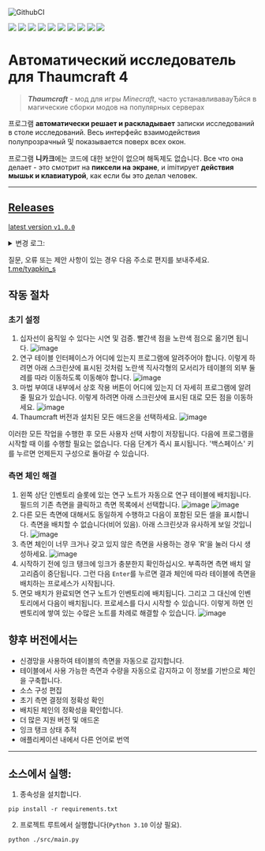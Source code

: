 ![GithubCI](https://github.com/SergTyapkin/thaumcraft-auto-researcher/actions/workflows/auto-translate-readme.yml/badge.svg)

[![](https://img.shields.io/badge/русский-_?style=for-the-badge&logo=readme&color=white)](https://github.com/SergTyapkin/thaumcraft-auto-researcher/blob/README_TRANSLATIONS/russian.md)
[![](https://img.shields.io/badge/english-_?style=for-the-badge&logo=readme&color=white)](https://github.com/SergTyapkin/thaumcraft-auto-researcher/blob/README_TRANSLATIONS/english.md)
[![](https://img.shields.io/badge/中文(简体)-_?style=for-the-badge&logo=readme&color=white)](https://github.com/SergTyapkin/thaumcraft-auto-researcher/blob/README_TRANSLATIONS/chinese%20(simplified).md)
[![](https://img.shields.io/badge/中文(传统)-_?style=for-the-badge&logo=readme&color=white)](https://github.com/SergTyapkin/thaumcraft-auto-researcher/blob/README_TRANSLATIONS/chinese%20(traditional).md)
[![](https://img.shields.io/badge/arabic(العربية)-_?style=for-the-badge&logo=readme&color=white)](https://github.com/SergTyapkin/thaumcraft-auto-researcher/blob/README_TRANSLATIONS/arabic.md)
[![](https://img.shields.io/badge/español-_?style=for-the-badge&logo=readme&color=white)](https://github.com/SergTyapkin/thaumcraft-auto-researcher/blob/README_TRANSLATIONS/spanish.md)
[![](https://img.shields.io/badge/italiano-_?style=for-the-badge&logo=readme&color=white)](https://github.com/SergTyapkin/thaumcraft-auto-researcher/blob/README_TRANSLATIONS/italian.md)
[![](https://img.shields.io/badge/Deutsch-_?style=for-the-badge&logo=readme&color=white)](https://github.com/SergTyapkin/thaumcraft-auto-researcher/blob/README_TRANSLATIONS/dutch.md)
[![](https://img.shields.io/badge/hindi(हिन्दी)-_?style=for-the-badge&logo=readme&color=white)](https://github.com/SergTyapkin/thaumcraft-auto-researcher/blob/README_TRANSLATIONS/hindi.md)
[![](https://img.shields.io/badge/korean(한국어)-_?style=for-the-badge&logo=readme&color=white)](https://github.com/SergTyapkin/thaumcraft-auto-researcher/blob/README_TRANSLATIONS/korean.md)


# Автоматический исследователь для Thaumcraft 4
> _**Thaumcraft**_ - мод для игры _Minecraft_, часто устанавливавауЂйся в магические сборки модов на популярных серверах

프로그램 **автоматически решает и раскладывает** записки исследований в столе исследований.
Весь интерфейс взаимодействия полупрозрачный 및 показывается поверх всех окон.

프로그램 **니카크**에는 코드에 대한 보안이 없으며 해독제도 없습니다. 
Все что она делает - это смотрит на **пиксели на экране**, и imiтирует **действия мышьк и клавиатурой**, как если бы это делал человек.

---

## [Releases](https://github.com/SergTyapkin/thaumcraft-auto-researcher/releases)
[latest version `v1.0.0`](https://github.com/SergTyapkin/thaumcraft-auto-researcher/releases/tag/v1.0.0)
<details>
<summary>변경 로그:</summary>

- Улучшено качество решения цепочек а 안경
- 측면 체인의 해상도가 ~2배 가속화되었습니다.
- 실행 파일 .exe 내의 .log 파일에 로깅을 추가했습니다.
- 닫기 버튼이 추가되었습니다.
</details>


질문, 오류 또는 제안 사항이 있는 경우 다음 주소로 편지를 보내주세요. [t.me/tyapkin_s](https://t.me/tyapkin_s)

## 작동 절차
### 초기 설정
1. 십자선이 움직일 수 있다는 시연 및 검증. 
빨간색 점을 노란색 점으로 옮기면 됩니다.
![image](https://github.com/SergTyapkin/thaumcraft-auto-researcher/blob/master/README_images/enroll.png?raw=true)
2. 연구 테이블 인터페이스가 어디에 있는지 프로그램에 알려주어야 합니다. 
이렇게 하려면 아래 스크린샷에 표시된 것처럼 노란색 직사각형의 모서리가 테이블의 외부 둘레를 따라 이동하도록 이동해야 합니다.
![image](https://github.com/SergTyapkin/thaumcraft-auto-researcher/blob/master/README_images/find_table.png?raw=true)
3. 마법 부여대 내부에서 상호 작용 버튼이 어디에 있는지 더 자세히 프로그램에 알려줄 필요가 있습니다.
이렇게 하려면 아래 스크린샷에 표시된 대로 모든 점을 이동하세요.
![image](https://github.com/SergTyapkin/thaumcraft-auto-researcher/blob/master/README_images/setup_controls.png?raw=true)
4. Thaumcraft 버전과 설치된 모든 애드온을 선택하세요.
![image](https://github.com/SergTyapkin/thaumcraft-auto-researcher/blob/master/README_images/setup_version_and_addons.png?raw=true) 

이러한 모든 작업을 수행한 후 모든 사용자 선택 사항이 저장됩니다.
다음에 프로그램을 시작할 때 이를 수행할 필요는 없습니다. 다음 단계가 즉시 표시됩니다.
'백스페이스' 키를 누르면 언제든지 구성으로 돌아갈 수 있습니다.

### 측면 체인 해결
1. 왼쪽 상단 인벤토리 슬롯에 있는 연구 노트가 자동으로 연구 테이블에 배치됩니다.
필드의 기존 측면을 클릭하고 측면 목록에서 선택합니다.
![image](https://github.com/SergTyapkin/thaumcraft-auto-researcher/blob/master/README_images/setup_table_aspects.png?raw=true)
![image](https://github.com/SergTyapkin/thaumcraft-auto-researcher/blob/master/README_images/setup_table_aspects_1.png?raw=true)
2. 다른 모든 측면에 대해서도 동일하게 수행하고 다음이 포함된 모든 셀을 표시합니다.
측면을 배치할 수 없습니다(비어 있음). 아래 스크린샷과 유사하게 보일 것입니다.
![image](https://github.com/SergTyapkin/thaumcraft-auto-researcher/blob/master/README_images/setup_table_aspects_2.png?raw=true)
3. 측면 체인이 너무 크거나 갖고 있지 않은 측면을 사용하는 경우 'R'을 눌러 다시 생성하세요.
![image](https://github.com/SergTyapkin/thaumcraft-auto-researcher/blob/master/README_images/setup_table_aspects_3.png?raw=true)
4. 시작하기 전에 잉크 탱크에 잉크가 충분한지 확인하십시오. 부족하면 측면 배치 알고리즘이 중단됩니다.
그런 다음 `Enter`를 누르면 결과 체인에 따라 테이블에 측면을 배치하는 프로세스가 시작됩니다.
5. 면모 배치가 완료되면 연구 노트가 인벤토리에 배치됩니다.
그리고 그 대신에 인벤토리에서 다음이 배치됩니다.
프로세스를 다시 시작할 수 있습니다. 이렇게 하면 인벤토리에 쌓여 있는 수많은 노트를 차례로 해결할 수 있습니다.
![image](https://github.com/SergTyapkin/thaumcraft-auto-researcher/blob/master/README_images/solving_done.png?raw=true)


## 향후 버전에서는
- 신경망을 사용하여 테이블의 측면을 자동으로 감지합니다.
- 테이블에서 사용 가능한 측면과 수량을 자동으로 감지하고 이 정보를 기반으로 체인을 구축합니다.
- 소스 구성 편집
- 초기 측면 결정의 정확성 확인
- 배치된 체인의 정확성을 확인합니다.
- 더 많은 지원 버전 및 애드온
- 잉크 탱크 상태 추적
- 애플리케이션 내에서 다른 언어로 번역

---
## 소스에서 실행:
1. 종속성을 설치합니다.
```shell
pip install -r requirements.txt
```

2. 프로젝트 루트에서 실행합니다(`Python 3.10` 이상 필요).
```shell
python ./src/main.py
```